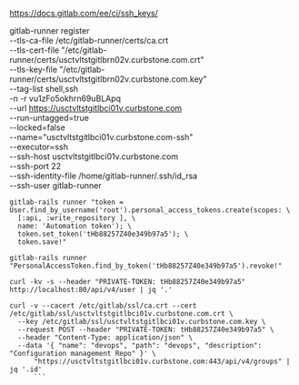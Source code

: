 

https://docs.gitlab.com/ee/ci/ssh_keys/

gitlab-runner register \
  --tls-ca-file /etc/gitlab-runner/certs/ca.crt \
  --tls-cert-file "/etc/gitlab-runner/certs/usctvltstgitlbrn02v.curbstone.com.crt" \
  --tls-key-file "/etc/gitlab-runner/certs/usctvltstgitlbrn02v.curbstone.com.key" \
  --tag-list shell,ssh  \
  -n -r vu1zFo5okhrn69uBLApq \
  --url https://usctvltstgitlbci01v.curbstone.com \
  --run-untagged=true  \
  --locked=false  \
  --name="usctvltstgitlbci01v.curbstone.com-ssh" \
  --executor=ssh \
  --ssh-host usctvltstgitlbci01v.curbstone.com \
  --ssh-port 22 \
  --ssh-identity-file /home/gitlab-runner/.ssh/id_rsa \
  --ssh-user gitlab-runner




```
gitlab-rails runner "token = User.find_by_username('root').personal_access_tokens.create(scopes: \
  [:api, :write_repository ], \
  name: 'Automation token'); \
  token.set_token('tHb88257Z40e349b97a5'); \
  token.save!"
```

```
gitlab-rails runner "PersonalAccessToken.find_by_token('tHb88257Z40e349b97a5').revoke!"
```

```
curl -kv -s --header "PRIVATE-TOKEN: tHb88257Z40e349b97a5" http://localhost:80/api/v4/user | jq '.'
```

```
curl -v --cacert /etc/gitlab/ssl/ca.crt --cert /etc/gitlab/ssl/usctvltstgitlbci01v.curbstone.com.crt \
  --key /etc/gitlab/ssl/usctvltstgitlbci01v.curbstone.com.key \
  --request POST --header "PRIVATE-TOKEN: tHb88257Z40e349b97a5" \
  --header "Content-Type: application/json" \
  --data '{ "name": "devops", "path": "devops", "description": "Configuration management Repo" }' \
      "https://usctvltstgitlbci01v.curbstone.com:443/api/v4/groups" | jq '.id'
      ```
